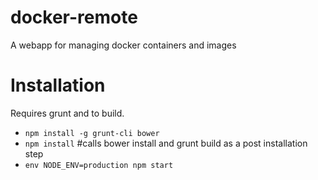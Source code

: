 # docker-remote

A webapp for managing docker containers and images

# Installation

Requires grunt and to build.

+ `npm install -g grunt-cli bower`
+ `npm install` #calls bower install and grunt build as a post installation step
+ `env NODE_ENV=production npm start`


